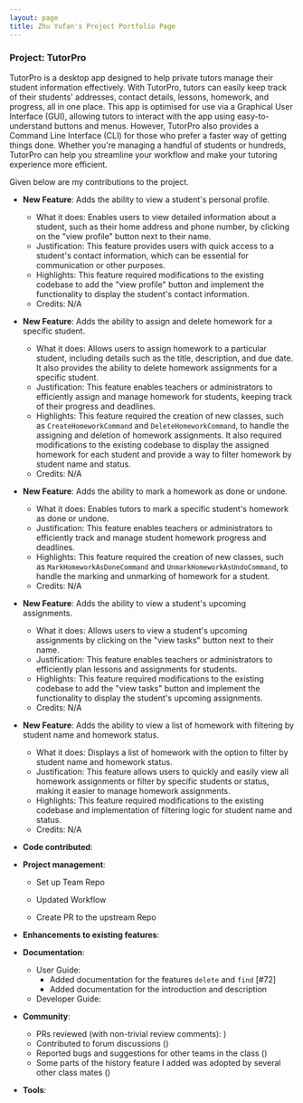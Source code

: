 ```yaml
---
layout: page
title: Zhu Yufan's Project Portfolio Page
---
```


### Project: TutorPro

TutorPro is a desktop app designed to help private tutors manage their student information effectively. With TutorPro, tutors can easily keep track of their students' addresses, contact details, lessons, homework, and progress, all in one place. This app is optimised for use via a Graphical User Interface (GUI), allowing tutors to interact with the app using easy-to-understand buttons and menus. However, TutorPro also provides a Command Line Interface (CLI) for those who prefer a faster way of getting things done. Whether you're managing a handful of students or hundreds, TutorPro can help you streamline your workflow and make your tutoring experience more efficient.

Given below are my contributions to the project.

* **New Feature**: Adds the ability to view a student's personal profile.
    
    - What it does: Enables users to view detailed information about a student, such as their home address and phone number, by clicking on the "view profile" button next to their name.
    - Justification: This feature provides users with quick access to a student's contact information, which can be essential for communication or other purposes.
    - Highlights: This feature required modifications to the existing codebase to add the "view profile" button and implement the functionality to display the student's contact information.
    - Credits: N/A
    
* **New Feature**: Adds the ability to assign and delete homework for a specific student.

    - What it does: Allows users to assign homework to a particular student, including details such as the title, description, and due date. It also provides the ability to delete homework assignments for a specific student.
    - Justification: This feature enables teachers or administrators to efficiently assign and manage homework for students, keeping track of their progress and deadlines.
    - Highlights: This feature required the creation of new classes, such as `CreateHomeworkCommand` and `DeleteHomeworkCommand`, to handle the assigning and deletion of homework assignments. It also required modifications to the existing codebase to display the assigned homework for each student and provide a way to filter homework by student name and status.
    - Credits: N/A

* **New Feature**: Adds the ability to mark a homework as done or undone.

    - What it does: Enables tutors to mark a specific student's homework as done or undone.
    - Justification: This feature enables teachers or administrators to efficiently track and manage student homework progress and deadlines.
    - Highlights: This feature required the creation of new classes, such as `MarkHomeworkAsDoneCommand` and `UnmarkHomeworkAsUndoCommand`, to handle the marking and unmarking of homework for a student.
    - Credits: N/A

* **New Feature**: Adds the ability to view a student's upcoming assignments.

    - What it does: Allows users to view a student's upcoming assignments by clicking on the "view tasks" button next to their name.
    - Justification: This feature enables teachers or administrators to efficiently plan lessons and assignments for students.
    - Highlights: This feature required modifications to the existing codebase to add the "view tasks" button and implement the functionality to display the student's upcoming assignments.
    - Credits: N/A

* **New Feature**: Adds the ability to view a list of homework with filtering by student name and homework status.

    - What it does: Displays a list of homework with the option to filter by student name and homework status.
    - Justification: This feature allows users to quickly and easily view all homework assignments or filter by specific students or status, making it easier to manage homework assignments.
    - Highlights: This feature required modifications to the existing codebase and implementation of filtering logic for student name and status.
    - Credits: N/A

* **Code contributed**:

* **Project management**:

    * Set up Team Repo
    * Updated Workflow

    * Create PR to the upstream Repo

* **Enhancements to existing features**:

* **Documentation**:
  * User Guide:
    * Added documentation for the features `delete` and `find` [\#72]
    * Added documentation for the introduction and description
  * Developer Guide:

* **Community**:
  * PRs reviewed (with non-trivial review comments): )
  * Contributed to forum discussions ()
  * Reported bugs and suggestions for other teams in the class ()
  * Some parts of the history feature I added was adopted by several other class mates ()

* **Tools**:

  
